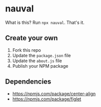 # nauval

What is this? Run `npx nauval`. That's it.

## Create your own
1. Fork this repo
2. Update the `package.json` file
3. Update the `about.js` file
4. Publish your NPM package

## Dependencies
- https://npmjs.com/package/center-align
- https://npmjs.com/package/figlet

